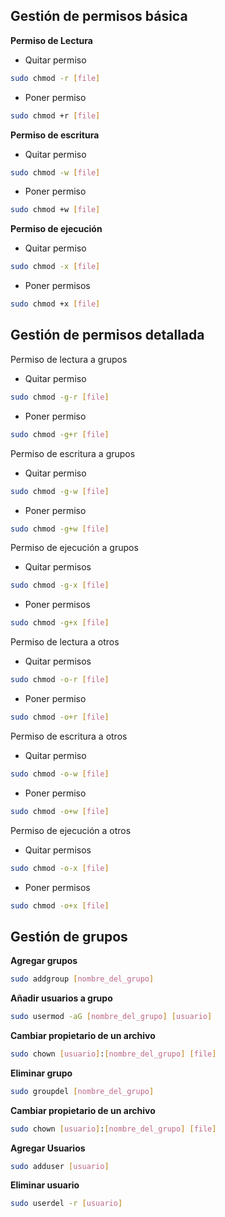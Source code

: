 
## Gestión de permisos básica

**Permiso de Lectura**

- Quitar permiso 
```bash
sudo chmod -r [file]
```

- Poner permiso 
```bash
sudo chmod +r [file]
```

**Permiso de escritura**

- Quitar permiso 
```bash
sudo chmod -w [file]
```

- Poner permiso 
```bash
sudo chmod +w [file]
```

**Permiso de ejecución**

- Quitar permiso 
```bash
sudo chmod -x [file]
```

- Poner permisos 
```bash
sudo chmod +x [file]
```

## Gestión de permisos detallada

Permiso de lectura a grupos

- Quitar permiso 
```bash
sudo chmod -g-r [file]
```

- Poner permiso
```bash
sudo chmod -g+r [file]
```

Permiso de escritura a grupos

- Quitar permiso
```bash
sudo chmod -g-w [file]
```

- Poner permiso
```bash
sudo chmod -g+w [file]
```

Permiso de ejecución a grupos

- Quitar permisos
```bash
sudo chmod -g-x [file]
```

- Poner permisos
```bash
sudo chmod -g+x [file]
```

Permiso de lectura a otros

- Quitar permisos
```bash
sudo chmod -o-r [file]
```

- Poner permiso
```bash
sudo chmod -o+r [file]
```

Permiso de escritura a otros

- Quitar permiso
```bash
sudo chmod -o-w [file]
```

- Poner permiso
```bash
sudo chmod -o+w [file]
```

Permiso de ejecución a otros

- Quitar permisos
```bash
sudo chmod -o-x [file]
```

- Poner permisos
```bash
sudo chmod -o+x [file]
```

## Gestión de grupos

**Agregar grupos**

```bash
sudo addgroup [nombre_del_grupo]
```

**Añadir usuarios a grupo**

```bash
sudo usermod -aG [nombre_del_grupo] [usuario]
```

**Cambiar propietario de un archivo**

```bash
sudo chown [usuario]:[nombre_del_grupo] [file]
```

**Eliminar grupo**

```bash
sudo groupdel [nombre_del_grupo]
```

**Cambiar propietario de un archivo**

```bash
sudo chown [usuario]:[nombre_del_grupo] [file]
```

**Agregar Usuarios**

```bash
sudo adduser [usuario]
```

**Eliminar usuario**

```bash
sudo userdel -r [usuario]
```




